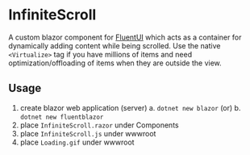 # InfiniteScroll

A custom blazor component for [FluentUI](https://www.fluentui-blazor.net) which acts as a container for dynamically adding content while being scrolled. Use the native `<Virtualize>` tag if you have millions of items and need optimization/offloading of items when they are outside the view.

## Usage

1. create blazor web application (server)
  a. `dotnet new blazor` (or)
  b. `dotnet new fluentblazor`  
3. place `InfiniteScroll.razor` under Components
4. place `InfiniteScroll.js` under wwwroot
5. place `Loading.gif` under wwwroot
